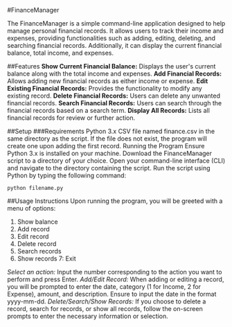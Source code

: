 #FinanceManager

The FinanceManager is a simple command-line application designed to help manage personal financial records. It allows users to track their income and expenses, providing functionalities such as adding, editing, deleting, and searching financial records. Additionally, it can display the current financial balance, total income, and expenses.

##Features
**Show Current Financial Balance:** Displays the user's current balance along with the total income and expenses.
**Add Financial Records:** Allows adding new financial records as either income or expense.
**Edit Existing Financial Records:** Provides the functionality to modify any existing record.
**Delete Financial Records:** Users can delete any unwanted financial records.
**Search Financial Records:** Users can search through the financial records based on a search term.
**Display All Records:** Lists all financial records for review or further action.

##Setup
###Requirements
Python 3.x
CSV file named finance.csv in the same directory as the script. If the file does not exist, the program will create one upon adding the first record.
Running the Program
Ensure Python 3.x is installed on your machine.
Download the FinanceManager script to a directory of your choice.
Open your command-line interface (CLI) and navigate to the directory containing the script.
Run the script using Python by typing the following command:

`python filename.py`

##Usage Instructions
Upon running the program, you will be greeted with a menu of options:

1. Show balance
2. Add record
3. Edit record
4. Delete record
5. Search records
6. Show records
7: Exit

_Select an action:_ Input the number corresponding to the action you want to perform and press Enter.
_Add/Edit Record:_ When adding or editing a record, you will be prompted to enter the date, category (1 for Income, 2 for Expense), amount, and description. Ensure to input the date in the format yyyy-mm-dd.
_Delete/Search/Show Records:_ If you choose to delete a record, search for records, or show all records, follow the on-screen prompts to enter the necessary information or selection.
